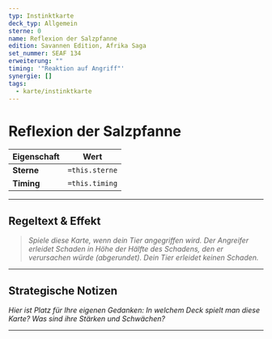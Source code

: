 ```yaml
---
typ: Instinktkarte
deck_typ: Allgemein
sterne: 0
name: Reflexion der Salzpfanne
edition: Savannen Edition, Afrika Saga
set_nummer: SEAF 134
erweiterung: ""
timing: '"Reaktion auf Angriff"'
synergie: []
tags:
  - karte/instinktkarte
---
```


# Reflexion der Salzpfanne

| Eigenschaft | Wert |
|---|---|
| **Sterne** | `=this.sterne` |
| **Timing** | `=this.timing` |

---
## Regeltext & Effekt

> *Spiele diese Karte, wenn dein Tier angegriffen wird. Der Angreifer erleidet Schaden in Höhe der Hälfte des Schadens, den er verursachen würde (abgerundet). Dein Tier erleidet keinen Schaden.*

---
## Strategische Notizen

*Hier ist Platz für Ihre eigenen Gedanken: In welchem Deck spielt man diese Karte? Was sind ihre Stärken und Schwächen?*

---
